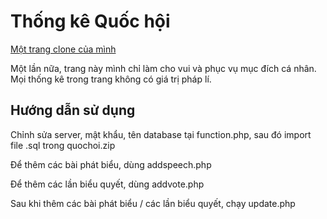 # Thống kê Quốc hội
[Một trang clone của mình](https://thongkequochoi.freevnn.com/index.php)

Một lần nữa, trang này mình chỉ làm cho vui và phục vụ mục đích cá nhân. Mọi thống kê trong trang không có giá trị pháp lí.

## Hướng dẫn sử dụng 
Chỉnh sửa server, mật khẩu, tên database tại function.php, sau đó import file .sql trong quochoi.zip

Để thêm các bài phát biểu, dùng addspeech.php

Để thêm các lần biểu quyết, dùng addvote.php

Sau khi thêm các bài phát biểu / các lần biểu quyết, chạy update.php
